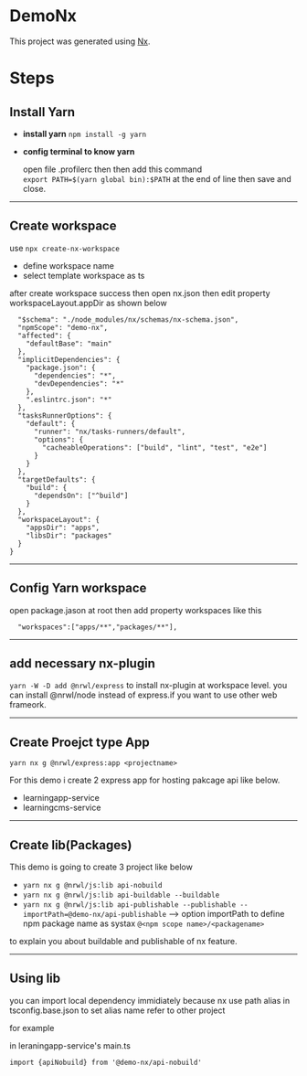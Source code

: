 

# DemoNx

This project was generated using [Nx](https://nx.dev).

Steps
===

Install Yarn
---
- **install yarn** 
 `npm install -g yarn`

- **config terminal to know yarn**
  
  open file .profilerc then then add this command  
   `export PATH=$(yarn global bin):$PATH` 
   at the end of line then save and close.

***

Create workspace
---

use
`npx create-nx-workspace`

- define workspace name
- select template workspace as ts

after create workspace success then open nx.json then edit
property workspaceLayout.appDir as shown below

```{
  "$schema": "./node_modules/nx/schemas/nx-schema.json",
  "npmScope": "demo-nx",
  "affected": {
    "defaultBase": "main"
  },
  "implicitDependencies": {
    "package.json": {
      "dependencies": "*",
      "devDependencies": "*"
    },
    ".eslintrc.json": "*"
  },
  "tasksRunnerOptions": {
    "default": {
      "runner": "nx/tasks-runners/default",
      "options": {
        "cacheableOperations": ["build", "lint", "test", "e2e"]
      }
    }
  },
  "targetDefaults": {
    "build": {
      "dependsOn": ["^build"]
    }
  },
  "workspaceLayout": {
    "appsDir": "apps",
    "libsDir": "packages"
  }
}
```
***

Config Yarn workspace
---
open package.jason at root then add property workspaces like this

```
  "workspaces":["apps/**","packages/**"],
```
***

add necessary nx-plugin
---

`yarn -W -D add @nrwl/express` 
to install nx-plugin at workspace level.
you can install @nrwl/node instead of express.if you want to use other web frameork.
  

***
Create Proejct type App
---

`yarn nx g @nrwl/express:app <projectname>`

For this demo i create 2 express app for hosting pakcage api like below.
- learningapp-service
- learningcms-service


***

Create lib(Packages) 
---

This demo is going to create 3 project like below

- `yarn nx g @nrwl/js:lib api-nobuild`
- `yarn nx g @nrwl/js:lib api-buildable --buildable`
- `yarn nx g @nrwl/js:lib api-publishable --publishable --importPath=@demo-nx/api-publishable` --> option importPath to define npm package name as systax `@<npm scope name>/<packagename>`

to explain you about buildable and publishable of nx feature.

***

Using lib
---

you can import local dependency immidiately because nx use path alias in tsconfig.base.json to set alias name refer to other project 

for example

in leraningapp-service's main.ts
```
import {apiNobuild} from '@demo-nx/api-nobuild'
```